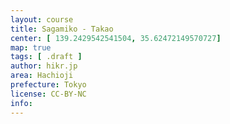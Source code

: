 ```yaml
---
layout: course
title: Sagamiko - Takao
center: [ 139.2429542541504, 35.62472149570727]
map: true
tags: [ .draft ]
author: hikr.jp
area: Hachioji
prefecture: Tokyo
license: CC-BY-NC
info:
---
```


